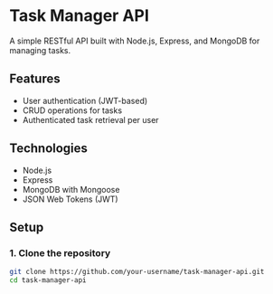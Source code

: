 # Task Manager API

A simple RESTful API built with Node.js, Express, and MongoDB for managing tasks.

## Features

- User authentication (JWT-based)
- CRUD operations for tasks
- Authenticated task retrieval per user

## Technologies

- Node.js
- Express
- MongoDB with Mongoose
- JSON Web Tokens (JWT)

## Setup

### 1. Clone the repository

```bash
git clone https://github.com/your-username/task-manager-api.git
cd task-manager-api
